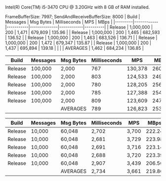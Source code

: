 Intel(R) Core(TM) i5-3470 CPU @ 3.20GHz with 8 GB of RAM installed.

FrameBufferSize: 7997; SendAndReceiveBufferSize: 8000
|   Build |   Messages | Msg Bytes | Milliseconds |        MPS |     MBps |
|---------|------------|-----------|--------------|------------|----------|
| Release |  1,000,000 |       200 |        1,471 |    679,809 |   135.96 |
| Release |  1,000,000 |       200 |        1,465 |    682,593 |   136.52 |
| Release |  1,000,000 |       200 |        1,463 |    683,526 |   136.71 |
| Release |  1,000,000 |       200 |        1,472 |    679,347 |   135.87 |
| Release |  1,000,000 |       200 |        1,437 |    695,894 |   139.18 |
|         |            |  AVERAGES |        1,462 |    684,234 |   136.85 |

|   Build |   Messages | Msg Bytes | Milliseconds |        MPS |     MBps |
|---------|------------|-----------|--------------|------------|----------|
| Release |    100,000 |     2,000 |          767 |    130,378 |   260.76 |
| Release |    100,000 |     2,000 |          803 |    124,533 |   249.07 |
| Release |    100,000 |     2,000 |          780 |    128,205 |   256.41 |
| Release |    100,000 |     2,000 |          785 |    127,388 |   254.78 |
| Release |    100,000 |     2,000 |          809 |    123,609 |   247.22 |
|         |            |  AVERAGES |          789 |    126,823 |   253.65 |

|   Build |   Messages | Msg Bytes | Milliseconds |        MPS |     MBps |
|---------|------------|-----------|--------------|------------|----------|
| Release |     10,000 |    60,048 |        2,702 |      3,700 |   222.24 |
| Release |     10,000 |    60,048 |        2,681 |      3,729 |   223.98 |
| Release |     10,000 |    60,048 |        2,691 |      3,716 |   223.14 |
| Release |     10,000 |    60,048 |        2,688 |      3,720 |   223.39 |
| Release |     10,000 |    60,048 |        2,907 |      3,439 |   206.56 |
|         |            |  AVERAGES |        2,734 |      3,661 |   219.86 |